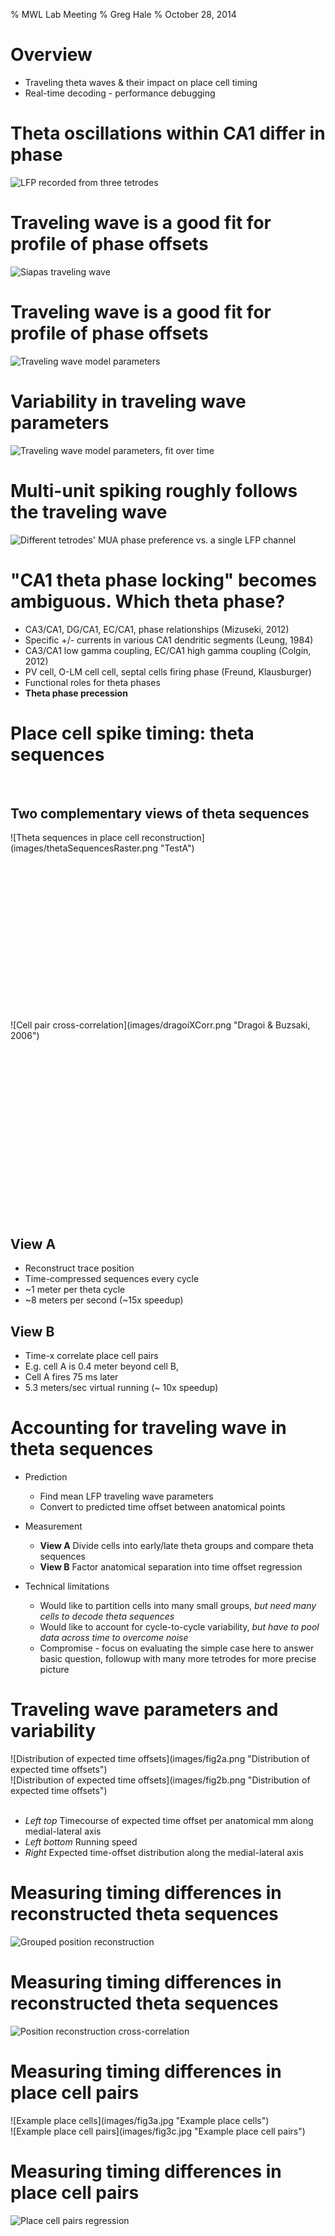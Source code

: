 % MWL Lab Meeting
% Greg Hale
% October 28, 2014

# Overview
 - Traveling theta waves & their impact on place cell timing
 - Real-time decoding - performance debugging

# Theta oscillations within CA1 differ in phase
![LFP recorded from three tetrodes](images/fig1a.jpg "Site-dependent LFP phase")

# Traveling wave is a good fit for profile of phase offsets 
![Siapas traveling wave](images/siapasTravelingWave.png "Siapas traveling wave result")

# Traveling wave is a good fit for profile of phase offsets 
![Traveling wave model parameters](images/fig1b.png "Traveling wave model parameters")

# Variability in traveling wave parameters
![Traveling wave model parameters, fit over time](images/fig1c.png "Traveling wave model parameters over time")

# Multi-unit spiking roughly follows the traveling wave
![Different tetrodes' MUA phase preference vs. a single LFP channel](images/fig1d.svg "MUA phase preference vs. a single LFP chanel")

# "CA1 theta phase locking" becomes ambiguous. Which theta phase?
 - CA3/CA1, DG/CA1, EC/CA1, phase relationships (Mizuseki, 2012)
 - Specific +/- currents in various CA1 dendritic segments (Leung, 1984)
 - CA3/CA1 low gamma coupling, EC/CA1 high gamma coupling (Colgin, 2012)
 - PV cell, O-LM cell cell, septal cells firing phase (Freund, Klausburger) 
 - Functional roles for theta phases
 - **Theta phase precession**

# Place cell spike timing: theta sequences

<br/>

## Two complementary views of theta sequences

<div class="colHalf" style="height:300px">  
![Theta sequences in place cell reconstruction](images/thetaSequencesRaster.png "TestA")
</div>
<div class="colHalf" style="height:300px">
![Cell pair cross-correlation](images/dragoiXCorr.png "Dragoi & Buzsaki, 2006")
</div>
<br/>
<div class="colHalf">

## View A

 - Reconstruct trace position
 - Time-compressed sequences every cycle
 - ~1 meter per theta cycle
 - ~8 meters per second (~15x speedup)

</div>

<div class="colHalf">

## View B

 - Time-x correlate place cell pairs
 - E.g. cell A is 0.4 meter beyond cell B,
 - Cell A fires 75 ms later
 - 5.3 meters/sec virtual running (~ 10x speedup)

</div>


# Accounting for traveling wave in theta sequences

 - Prediction
    - Find mean LFP traveling wave parameters
    - Convert to predicted time offset between anatomical points

 - Measurement
    - **View A** Divide cells into early/late theta groups and compare theta sequences
    - **View B** Factor anatomical separation into time offset regression

-  Technical limitations
    - Would like to partition cells into many small groups, 
      *but need many cells to decode theta sequences*
    - Would like to account for cycle-to-cycle variability, 
      *but have to pool data across time to overcome noise*
    - Compromise - focus on evaluating the simple case here 
      to answer basic question, followup with many more 
      tetrodes for more precise picture

# Traveling wave parameters and variability

<div class="colHalf">
![Distribution of expected time offsets](images/fig2a.png "Distribution of expected time offsets")
</div>

<div class="colHalf">
![Distribution of expected time offsets](images/fig2b.png "Distribution of expected time offsets")
</div>

<br/>

 - *Left top* Timecourse of expected time offset per anatomical mm along medial-lateral axis
 - *Left bottom* Running speed
 - *Right* Expected time-offset distribution along the medial-lateral axis


# Measuring timing differences in reconstructed theta sequences

![Grouped position reconstruction](images/rpos_split.png "Grouped theta sequence reconstruction")

# Measuring timing differences in reconstructed theta sequences

![Position reconstruction cross-correlation](images/caillou_rpos_xcorr.png "Position reconstruction cross-correlation")


# Measuring timing differences in place cell pairs

<div class="colHalf">
![Example place cells](images/fig3a.jpg "Example place cells")
</div>
<div class="colHalf">
![Example place cell pairs](images/fig3c.jpg "Example place cell pairs")
</div>

# Measuring timing differences in place cell pairs

![Place cell pairs regression](images/fig3d.jpg "Place cell pairs regression")